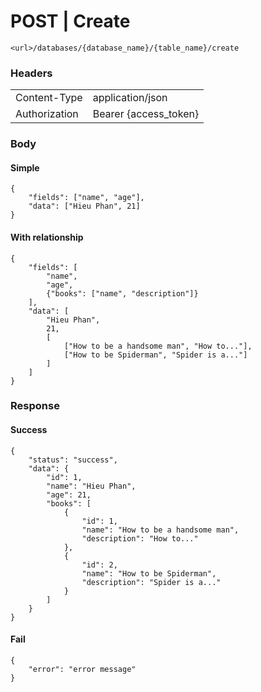 #  **POST** | Create 
```
<url>/databases/{database_name}/{table_name}/create
```
### Headers
| | |
|--|--|
| Content-Type | application/json
| Authorization | Bearer {access_token}|
### Body
#### Simple
```
{
    "fields": ["name", "age"],
    "data": ["Hieu Phan", 21]
}
```
#### With relationship
```
{
    "fields": [
        "name",
        "age",
        {"books": ["name", "description"]}
    ],
    "data": [
        "Hieu Phan",
        21,
        [
            ["How to be a handsome man", "How to..."],
            ["How to be Spiderman", "Spider is a..."]
        ]
    ]
}
```
### Response
#### Success
```
{
    "status": "success",
    "data": {
        "id": 1,
        "name": "Hieu Phan",
        "age": 21,
        "books": [
            {
                "id": 1,
                "name": "How to be a handsome man",
                "description": "How to..."
            },
            {
                "id": 2,
                "name": "How to be Spiderman",
                "description": "Spider is a..."
            }
        ]
    }
}
```
#### Fail
```
{
    "error": "error message"
}
```
